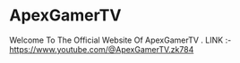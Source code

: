 # ApexGamerTV
Welcome To The Official Website Of ApexGamerTV . LINK :- https://www.youtube.com/@ApexGamerTV.zk784
